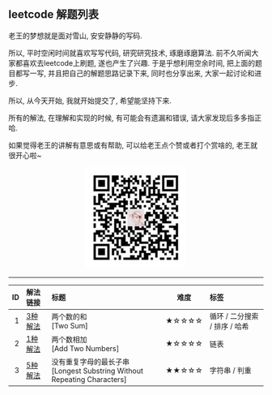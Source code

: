 ## leetcode 解题列表

老王的梦想就是面对雪山, 安安静静的写码. 

所以, 平时空闲时间就喜欢写写代码, 研究研究技术, 琢磨琢磨算法. 前不久听闻大家都喜欢去leetcode上刷题, 遂也产生了兴趣. 于是乎想利用空余时间, 把上面的题目都写一写, 并且把自己的解题思路记录下来, 同时也分享出来, 大家一起讨论和进步.

所以, 从今天开始, 我就开始提交了, 希望能坚持下来.

所有的解法, 在理解和实现的时候, 有可能会有遗漏和错误, 请大家发现后多多指正哈.

如果觉得老王的讲解有意思或有帮助, 可以给老王点个赞或者打个赏啥的, 老王就很开心啦~

<div align="center"><img src="https://github.com/simplemain/leetcode/blob/master/qrcode_pay.min.jpg" width="200" height="200" /></div>

---

| ID | 解法链接 |    标题   |  难度  |    标签   |
|---:|:-------|:----------|:-----:|:----------|
| 1 | [3种解法](https://github.com/simplemain/leetcode/blob/master/1/analysis.md) |  两个数的和 <br/>[Two Sum] | ★☆☆☆☆ | 循环 / 二分搜索 / 排序 / 哈希 |
| 2 | [1种解法](https://github.com/simplemain/leetcode/blob/master/2/analysis.md) |  两个数相加 <br/>[Add Two Numbers] | ★☆☆☆☆ | 链表 |
| 3 | [5种解法](https://github.com/simplemain/leetcode/blob/master/3/analysis.md) |  没有重复字母的最长子串 <br/>[Longest Substring Without Repeating Characters] | ★★☆☆☆ | 字符串 / 判重 |


